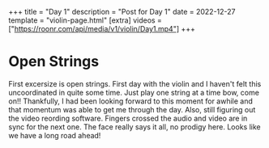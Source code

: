+++
title = "Day 1"
description = "Post for Day 1"
date = 2022-12-27
template = "violin-page.html"
[extra]
videos = ["https://roonr.com/api/media/v1/violin/Day1.mp4"]
+++

# Open Strings
First excersize is open strings. First day with the violin and I haven't felt this uncoordinated in quite some time. Just play one string at a time bow, come on!! Thankfully, I had been looking forward to this moment for awhile and that momentum was able to get me through the day. Also, still figuring out the video reording software. Fingers crossed the audio and video are in sync for the next one. The face really says it all, no prodigy here. Looks like we have a long road ahead! 